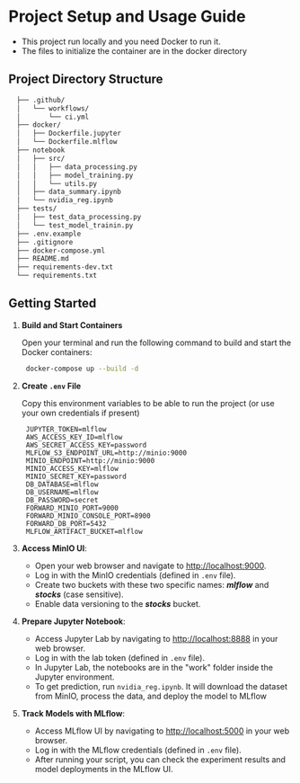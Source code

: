 # Project Setup and Usage Guide
- This project run locally and you need Docker to run it.
- The files to initialize the container are in the docker directory

## Project Directory Structure
```sh
  ├── .github/
  │   └── workflows/
  │       └── ci.yml
  ├── docker/
  │   ├── Dockerfile.jupyter
  │   └── Dockerfile.mlflow
  ├── notebook
  │   ├── src/
  │   │   ├── data_processing.py
  │   │   ├── model_training.py
  │   │   └── utils.py
  │   ├── data_summary.ipynb
  │   └── nvidia_reg.ipynb
  ├── tests/
  │   ├── test_data_processing.py
  │   └── test_model_trainin.py
  ├── .env.example
  ├── .gitignore
  ├── docker-compose.yml
  ├── README.md
  ├── requirements-dev.txt
  └── requirements.txt
```

## Getting Started
1. **Build and Start Containers**

   Open your terminal and run the following command to build and start the Docker containers:
   ```sh
    docker-compose up --build -d
   ```

2. **Create `.env` File**
   
   Copy this environment variables to be able to run the project (or use your own credentials if present)
   ```.env
    JUPYTER_TOKEN=mlflow
    AWS_ACCESS_KEY_ID=mlflow
    AWS_SECRET_ACCESS_KEY=password
    MLFLOW_S3_ENDPOINT_URL=http://minio:9000
    MINIO_ENDPOINT=http://minio:9000
    MINIO_ACCESS_KEY=mlflow
    MINIO_SECRET_KEY=password
    DB_DATABASE=mlflow
    DB_USERNAME=mlflow
    DB_PASSWORD=secret
    FORWARD_MINIO_PORT=9000
    FORWARD_MINIO_CONSOLE_PORT=8900
    FORWARD_DB_PORT=5432
    MLFLOW_ARTIFACT_BUCKET=mlflow
   ```

2. **Access MinIO UI**:
   - Open your web browser and navigate to [http://localhost:9000](http://localhost:9000).
   - Log in with the MinIO credentials (defined in `.env` file).
   - Create two buckets with these two specific names: ***mlflow*** and ***stocks*** (case sensitive).
   - Enable data versioning to the ***stocks*** bucket.

4. **Prepare Jupyter Notebook**:
   - Access Jupyter Lab by navigating to [http://localhost:8888](http://localhost:8888) in your web browser.
   - Log in with the lab token (defined in `.env` file).
   - In Jupyter Lab, the notebooks are in the "work" folder inside the Jupyter environment.
   - To get prediction, run `nvidia_reg.ipynb`. It will download the dataset from MinIO, process the data, and deploy the model to MLflow

5. **Track Models with MLflow**:
   - Access MLflow UI by navigating to [http://localhost:5000](http://localhost:5000) in your web browser.
   - Log in with the MLflow credentials (defined in `.env` file).
   - After running your script, you can check the experiment results and model deployments in the MLflow UI.

